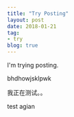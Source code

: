 ```yaml
---
title: "Try Posting"
layout: post
date: 2018-01-21
tag:
- try
blog: true
---
```




I'm trying posting.

bhdhowjsklpwk

我正在测试。。

test agian
